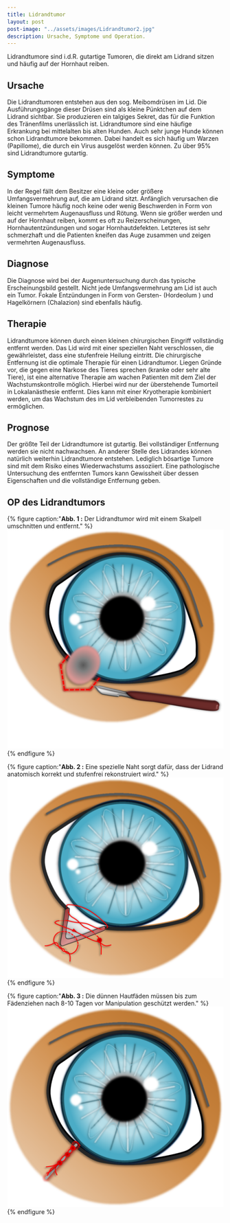 ```yaml
---
title: Lidrandtumor
layout: post
post-image: "../assets/images/Lidrandtumor2.jpg"
description: Ursache, Symptome und Operation.
---
```


Lidrandtumore sind i.d.R. gutartige Tumoren, die direkt am Lidrand sitzen und häufig auf der Hornhaut reiben.  

<!--excerpt-->

## Ursache

Die Lidrandtumoren entstehen aus den sog. Meibomdrüsen im Lid. Die Ausführungsgänge dieser Drüsen sind als kleine Pünktchen auf dem Lidrand sichtbar. Sie produzieren ein talgiges Sekret, das für die Funktion des Tränenfilms unerlässlich ist. Lidrandtumore sind eine häufige Erkrankung bei mittelalten bis alten Hunden. Auch sehr junge Hunde können schon Lidrandtumore bekommen. Dabei handelt es sich häufig um Warzen (Papillome), die durch ein Virus ausgelöst werden können. Zu über 95% sind Lidrandtumore gutartig. 

## Symptome

In der Regel fällt dem Besitzer eine kleine oder größere Umfangsvermehrung auf, die am Lidrand sitzt. Anfänglich verursachen die kleinen Tumore häufig noch keine oder wenig Beschwerden in Form von leicht vermehrtem Augenausfluss und Rötung. Wenn sie größer werden und auf der Hornhaut reiben, kommt es oft zu Reizerscheinungen, Hornhautentzündungen und sogar Hornhautdefekten. Letzteres ist sehr schmerzhaft und die Patienten kneifen das Auge zusammen und zeigen vermehrten Augenausfluss.  

## Diagnose

Die Diagnose wird bei der Augenuntersuchung durch das typische Erscheinungsbild gestellt. Nicht jede Umfangsvermehrung am Lid ist auch ein Tumor.  Fokale Entzündungen in Form von Gersten- (Hordeolum ) und Hagelkörnern (Chalazion) sind ebenfalls häufig.   

## Therapie 

Lidrandtumore können durch einen kleinen chirurgischen Eingriff vollständig entfernt werden. Das Lid wird mit einer speziellen Naht verschlossen, die gewährleistet, dass eine stufenfreie Heilung eintritt. 
Die chirurgische Entfernung ist die optimale Therapie für einen Lidrandtumor. Liegen Gründe vor, die gegen eine  Narkose des  Tieres sprechen (kranke oder sehr alte Tiere),  ist eine alternative Therapie am wachen Patienten mit dem Ziel der Wachstumskontrolle möglich. Hierbei wird nur der überstehende Tumorteil in Lokalanästhesie entfernt. Dies kann mit einer Kryotherapie kombiniert werden, um das Wachstum des im Lid verbleibenden Tumorrestes zu ermöglichen.

## Prognose

Der größte Teil der Lidrandtumore ist gutartig. Bei vollständiger Entfernung werden sie nicht nachwachsen. An anderer Stelle des Lidrandes können natürlich weiterhin Lidrandtumore entstehen. Lediglich bösartige Tumore sind  mit dem Risiko eines Wiederwachstums assoziiert. Eine pathologische Untersuchung des entfernten Tumors kann Gewissheit über dessen Eigenschaften und die vollständige Entfernung geben. 

## OP des Lidrandtumors

{% figure caption:"**Abb. 1 :** Der Lidrandtumor wird mit einem Skalpell umschnitten und entfernt." %}
![Lidrandtumor-OP](../assets/images/lidrandtumor1.png)
{% endfigure %}

{% figure caption:"**Abb. 2 :** Eine spezielle Naht sorgt dafür, dass der Lidrand anatomisch korrekt und stufenfrei rekonstruiert wird." %}
![Lidrandtumor-OP](../assets/images/lidrandtumor2.png)
{% endfigure %}

{% figure caption:"**Abb. 3 :** Die dünnen Hautfäden müssen bis zum Fädenziehen nach 8-10 Tagen vor Manipulation geschützt werden." %}
![Lidrandtumor-OP](../assets/images/lidrandtumor3.png)
{% endfigure %}